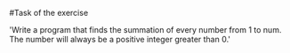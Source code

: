 #Task of the exercise

'Write a program that finds the summation of every number from 1 to num. The number will always be a positive integer greater than 0.'